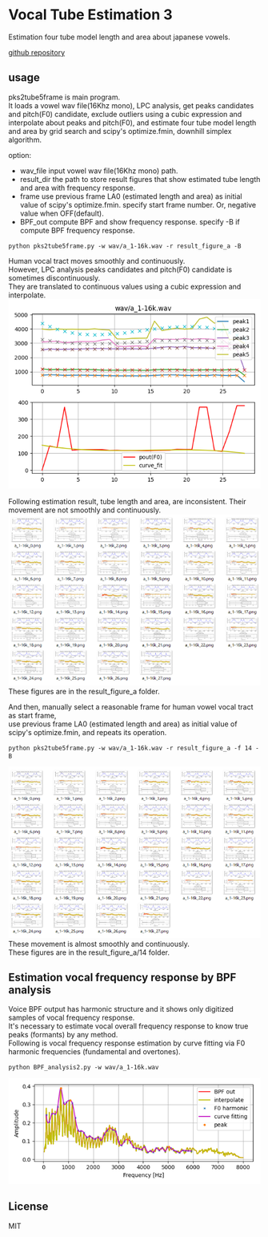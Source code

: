 # Vocal Tube Estimation 3   

Estimation four tube model length and area about japanese vowels.   

[github repository](https://github.com/shun60s/Vocal-Tube-Estimation3/)  

## usage   

pks2tube5frame is main program.  
It loads a vowel wav file(16Khz mono), LPC analysis, get peaks candidates and pitch(F0) candidate,
exclude outliers using a cubic expression and interpolate about peaks and pitch(F0), and
estimate four tube model length and area by grid search and scipy's optimize.fmin, downhill simplex algorithm.    
  
option:  
- wav_file  input vowel wav file(16Khz mono) path.  
- result_dir the path to store result figures that show estimated tube length and area with frequency response.   
- frame   use previous frame LA0 (estimated length and area) as initial value of scipy's optimize.fmin. specify start frame number. Or, negative value when OFF(default).   
- BPF_out  compute BPF and show frequency response. specify -B if compute BPF frequency response. 

```
python pks2tube5frame.py -w wav/a_1-16k.wav -r result_figure_a -B
```
Human vocal tract moves smoothly and continuously.  
However, LPC analysis peaks candidates and pitch(F0) candidate is sometimes discontinuously.  
They are translated to continuous values using a cubic expression and interpolate.  
 ![figure1](docs/Figure_a_1-16k.png)   

Following estimation result, tube length and area, are inconsistent. Their movement are not smoothly and continuously.  
 ![figure2](docs/Figure_result_figure_a.png)   
These figures are in the result_figure_a folder.  


And then, manually select a reasonable frame for human vowel vocal tract as start frame,  
use previous frame LA0 (estimated length and area) as initial value of scipy's optimize.fmin,  and repeats its operation.  

```
python pks2tube5frame.py -w wav/a_1-16k.wav -r result_figure_a -f 14 -B
```
 ![figure3](docs/Figure_result_figure_a_14.png)   
These movement is almost smoothly and continuously.   
These figures are in the result_figure_a/14 folder.  


## Estimation vocal frequency response by BPF analysis  

Voice BPF output has harmonic structure and it shows only digitized samples of vocal frequency response.  
It's necessary to estimate vocal overall frequency response to know true peaks (formants) by any method.  
Following is vocal frequency response estimation by curve fitting via F0 harmonic frequencies (fundamental and overtones). 

```
python BPF_analysis2.py -w wav/a_1-16k.wav
```

 ![figure4](docs/Figure_curve_fitting_via_F0_harmonic_a_14.png)   



## License    
MIT  
   

